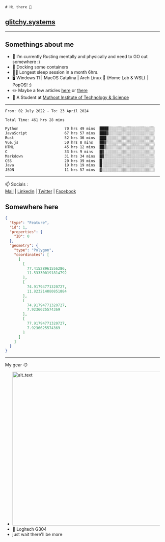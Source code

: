 ```
# Hi there 👋
```
## [glitchy.systems](https://glitchy.systems)
---

## Somethings about me



- 🌱 I’m currently Rusting mentally and physically and need to GO out somewhere :)
- 🐋 Docking some containers
- 😶‍🌫️ Longest sleep session in a month 6hrs.
- 🖥️ Windows 11 | MacOS Catalina | Arch Linux 🦩 (Home Lab & WSL) | PopOS! :)
- ✏️ Maybe a few articles [here](https://medium.com/@advaithnarayanan8) or [there](https://medium.com/@advaithnarayanan8)
- 📑 A Student at [Muthoot Institute of Technology & Science](https://mgmits.ac.in/)



---

<!--START_SECTION:waka-->

```txt
From: 02 July 2022 - To: 23 April 2024

Total Time: 461 hrs 28 mins

Python                     70 hrs 49 mins  ████░░░░░░░░░░░░░░░░░░░░░   15.35 %
JavaScript                 67 hrs 57 mins  ███▓░░░░░░░░░░░░░░░░░░░░░   14.73 %
Rust                       52 hrs 36 mins  ███░░░░░░░░░░░░░░░░░░░░░░   11.40 %
Vue.js                     50 hrs 8 mins   ██▓░░░░░░░░░░░░░░░░░░░░░░   10.87 %
HTML                       45 hrs 12 mins  ██▒░░░░░░░░░░░░░░░░░░░░░░   09.80 %
C                          33 hrs 9 mins   █▓░░░░░░░░░░░░░░░░░░░░░░░   07.19 %
Markdown                   31 hrs 34 mins  █▓░░░░░░░░░░░░░░░░░░░░░░░   06.84 %
CSS                        20 hrs 39 mins  █░░░░░░░░░░░░░░░░░░░░░░░░   04.48 %
Java                       19 hrs 19 mins  █░░░░░░░░░░░░░░░░░░░░░░░░   04.19 %
JSON                       11 hrs 57 mins  ▓░░░░░░░░░░░░░░░░░░░░░░░░   02.59 %
```

<!--END_SECTION:waka-->

---

📫 Socials :<br>
[Mail](mailto:advaithnarayanan8@gmail.com) | [Linkedin](https://www.linkedin.com/in/advaith-narayanan-a72152214/) | [Twitter](https://twitter.com/advaithnarayan) | [Facebook](https://screenmessage.com/qinq)

## Somewhere here

```geojson
{
  "type": "Feature",
  "id": 1,
  "properties": {
    "ID": 0
  },
  "geometry": {
    "type": "Polygon",
    "coordinates": [
      [
        [
          77.41528961556286,
          11.533300191814792
        ],
        [
          74.91794771320727,
          11.823214080851884
        ],
        [
          74.91794771320727,
          7.9236625574369
        ],
        [
          77.91794771320727,
          7.9236625574369
        ]
      ]
    ]
  }
}
```


--- 
My gear :D

- [<img alt="alt_text" width="500px" src="https://valid.x86.fr/cache/banner/xv24bv-6.png" />](https://valid.x86.fr/xv24bv)
- 🐁 Logitech G304
- just wait there'll be more

